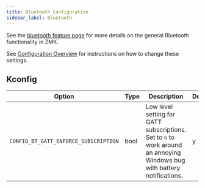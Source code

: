 ```yaml
---
title: Bluetooth Configuration
sidebar_label: Bluetooth
---
```


See the [bluetooth feature page](../features/bluetooth.md) for more details on the general Bluetooth functionality in ZMK.

See [Configuration Overview](index.md) for instructions on how to change these settings.

## Kconfig

| Option                                | Type | Description                                                                                                             | Default |
| ------------------------------------- | ---- | ----------------------------------------------------------------------------------------------------------------------- | ------- |
| `CONFIG_BT_GATT_ENFORCE_SUBSCRIPTION` | bool | Low level setting for GATT subscriptions. Set to `n` to work around an annoying Windows bug with battery notifications. | y       |
